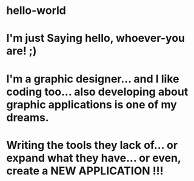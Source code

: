 # hello-world

# I'm just Saying hello, whoever-you are! ;)

# I'm a graphic designer... and I like coding too... also developing about graphic applications is one of my dreams.
# Writing the tools they lack of... or expand what they have... or even, create a NEW APPLICATION !!!
